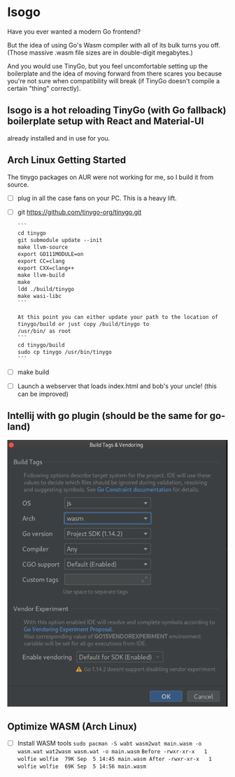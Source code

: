 # Isogo

Have you ever wanted a modern Go frontend?

But the idea of using Go's Wasm compiler with all of its bulk turns you off. 
(Those massive .wasm file sizes are in double-digit megabytes.)

And you would use TinyGo, but you feel uncomfortable setting up the boilerplate and 
the idea of moving forward from there scares you because you're not sure when compatibility will break 
(if TinyGo doesn't compile a certain "thing" correctly).

## Isogo is a hot reloading TinyGo (with Go fallback) boilerplate setup with React and Material-UI 
   already installed and in use for you.

## Arch Linux Getting Started
The tinygo packages on AUR were not working for me, so I build it from source.

- [ ] plug in all the case fans on your PC.  This is a heavy lift.
- [ ] git https://github.com/tinygo-org/tinygo.git

      ```
      cd tinygo
      git submodule update --init
      make llvm-source
      export GO111MODULE=on
      export CC=clang
      export CXX=clang++
      make llvm-build
      make
      ldd ./build/tinygo
      make wasi-libc
      ```
      
      At this point you can either update your path to the location of tinygo/build or just copy /build/tinygo to 
      /usr/bin/ as root
      ```
      cd tinygo/build
      sudo cp tinygo /usr/bin/tinygo
      ```
- [ ] make build
- [ ] Launch a webserver that loads index.html and bob's your uncle! (this can be improved)

## Intellij with go plugin (should be the same for go-land)
![Intellij](./docs/intellij1.png)

## Optimize WASM (Arch Linux)
- [ ] Install WASM tools
      ```
      sudo pacman -S wabt
      wasm2wat main.wasm -o wasm.wat
      wat2wasm wasm.wat -o main.wasm
      ```
      ```
      Before
      -rwxr-xr-x   1 wolfie wolfie  79K Sep  5 14:45 main.wasm
      After
      -rwxr-xr-x   1 wolfie wolfie  69K Sep  5 14:56 main.wasm
      ```
